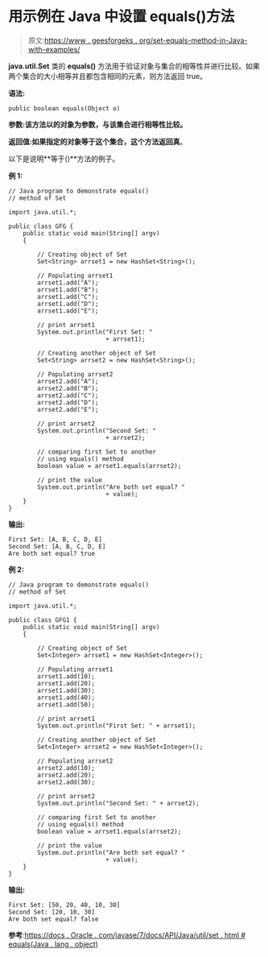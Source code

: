 # 用示例在 Java 中设置 equals()方法

> 原文:[https://www . geesforgeks . org/set-equals-method-in-Java-with-examples/](https://www.geeksforgeeks.org/set-equals-method-in-java-with-examples/)

**java.util.Set** 类的 **equals()** 方法用于验证对象与集合的相等性并进行比较。如果两个集合的大小相等并且都包含相同的元素，则方法返回 true。

**语法:**

```
public boolean equals(Object o)
```

**参数:**该方法以的**对象为参数，与该集合进行相等性比较。**

**返回值:**如果指定的对象等于这个集合，这个方法返回**真**。

以下是说明**等于()**方法的例子。

**例 1:**

```
// Java program to demonstrate equals()
// method of Set

import java.util.*;

public class GFG {
    public static void main(String[] argv)
    {

        // Creating object of Set
        Set<String> arrset1 = new HashSet<String>();

        // Populating arrset1
        arrset1.add("A");
        arrset1.add("B");
        arrset1.add("C");
        arrset1.add("D");
        arrset1.add("E");

        // print arrset1
        System.out.println("First Set: "
                           + arrset1);

        // Creating another object of Set
        Set<String> arrset2 = new HashSet<String>();

        // Populating arrset2
        arrset2.add("A");
        arrset2.add("B");
        arrset2.add("C");
        arrset2.add("D");
        arrset2.add("E");

        // print arrset2
        System.out.println("Second Set: "
                           + arrset2);

        // comparing first Set to another
        // using equals() method
        boolean value = arrset1.equals(arrset2);

        // print the value
        System.out.println("Are both set equal? "
                           + value);
    }
}
```

**输出:**

```
First Set: [A, B, C, D, E]
Second Set: [A, B, C, D, E]
Are both set equal? true

```

**例 2:**

```
// Java program to demonstrate equals()
// method of Set

import java.util.*;

public class GFG1 {
    public static void main(String[] argv)
    {

        // Creating object of Set
        Set<Integer> arrset1 = new HashSet<Integer>();

        // Populating arrset1
        arrset1.add(10);
        arrset1.add(20);
        arrset1.add(30);
        arrset1.add(40);
        arrset1.add(50);

        // print arrset1
        System.out.println("First Set: " + arrset1);

        // Creating another object of Set
        Set<Integer> arrset2 = new HashSet<Integer>();

        // Populating arrset2
        arrset2.add(10);
        arrset2.add(20);
        arrset2.add(30);

        // print arrset2
        System.out.println("Second Set: " + arrset2);

        // comparing first Set to another
        // using equals() method
        boolean value = arrset1.equals(arrset2);

        // print the value
        System.out.println("Are both set equal? "
                           + value);
    }
}
```

**输出:**

```
First Set: [50, 20, 40, 10, 30]
Second Set: [20, 10, 30]
Are both set equal? false

```

**参考**:[https://docs . Oracle . com/javase/7/docs/API/Java/util/set . html # equals(Java . lang . object)](https://docs.oracle.com/javase/7/docs/api/java/util/Set.html#equals(java.lang.Object))